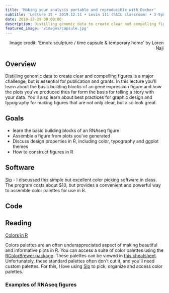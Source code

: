 ```yaml
---
title: 'Making your analysis portable and reproducible with Docker'
subtitle: 'Lecture 15 • 2019.12.11 • Levin 111 (SAIL classroom) • 3-5pm'
date: 2018-12-29 00:00:00
description: Distilling genomic data to create clear and compelling figures is a major challenge, but is essential for publication and grants.  In this lecture you'll learn about the basic building blocks of an gene expression figure and how the plots you've produced thus far form the basis for telling a story with your data.  You'll also learn about best practices for graphic design and typography for making figures that are not only clear, but also look great.
featured_image: '/images/capsule.jpg'
---
```


<div style="text-align: right"> Image credit: 'Emoh: sculpture / time capsule & temporary home' by Loren Naji </div>

## Overview

Distilling genomic data to create clear and compelling figures is a major challenge, but is essential for publication and grants.  In this lecture you'll learn about the basic building blocks of an gene expression figure and how the plots you've produced thus far form the basis for telling a story with your data.  You'll also learn about best practices for graphic design and typography for making figures that are not only clear, but also look great.

## Goals

* learn the basic building blocks of an RNAseq figure
* Assemble a figure from plots you've generated
* Discuss design properties in R, including color, typography and ggplot themes
* How to construct figures in R

## Software

[Sip](https://sipapp.io/) - I discussed this simple but excellent color picking software in class. The program costs about $10, but provides a convenient and powerful way to assemble color palettes for use in R.


## Code

## Reading

[Colors in R]() 

Colors palettes are an often underappreciated aspect of making beautiful and informative plots in R. You can access a suite of color palettes using the [RColorBrewer package](http://colorbrewer2.org).  These palettes can be viewed in [this cheatsheet](http://DIYtranscriptomics.github.io/Reading/files/colorbrewerPalettes.pdf).  Unfortunately, these standard palettes often don't cut it, and you'll need custom palettes. For this, I love using [Sip](https://sipapp.io/) to pick, organize and access color palettes. 

### Examples of RNAseq figures



